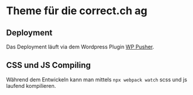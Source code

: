 # Theme für die correct.ch ag

## Deployment
Das Deployment läuft via dem Wordpress Plugin [WP Pusher](https://wppusher.com/).

## CSS und JS Compiling
Während dem Entwickeln kann man mittels `npx webpack watch` scss und js laufend kompilieren.